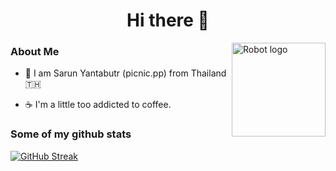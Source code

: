 <div align="center">
  <h1> Hi there 👋 </h1>
</div>

<img alt="Robot logo" src="https://github.com/peetck/peetck/blob/master/assets/developer.gif" align="right" height="150"/>

### About Me

- 🌱 I am Sarun Yantabutr (picnic.pp) from Thailand :thailand:

- ☕ I'm a little too addicted to coffee.

### Some of my github stats

[![GitHub Streak](https://github-readme-streak-stats.herokuapp.com/?user=peetck&theme=onedark)](https://github.com/DenverCoder1/github-readme-streak-stats)
